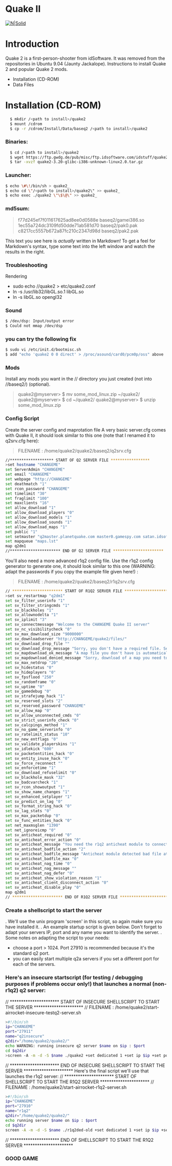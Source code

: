 # Quake II

[![N|Solid](https://images.launchbox-app.com/4895c11d-4620-4a7c-9268-529701afad41.jpg)](https://nodesource.com/products/nsolid)

# Introduction
Quake 2 is a first-person-shooter from idSoftware. It was removed from the repositories in Ubuntu 9.04 (Jaunty Jackalope). Instructions to install Quake 2 and popular Quake 2 mods.

  - Installation (CD-ROM)
  - Data Files
  
# Installation (CD-ROM)
```sh
  $ mkdir /<path to install>/quake2
  $ mount /cdrom
  $ cp -r /cdrom/Install/Data/baseq2 /<path to install>/quake2
```

### Binaries:
```sh
  $ cd /<path to install>/quake2
  $ wget https://ftp.gwdg.de/pub/misc/ftp.idsoftware.com/idstuff/quake2/unix/quake2-3.20-glibc-i386-unknown-linux2.0.tar.gz
  $ tar -xvzf quake2-3.20-glibc-i386-unknown-linux2.0.tar.gz
```

### Launcher:
```sh
$ echo \#\!/bin/sh > quake2_
$ echo cd \"/<path to install>/quake2\" >> quake2_
$ echo exec ./quake2 \"\$\@\" >> quake2_
```
### md5sum:

>f77d245ef7f011617625ad8ee0d0588e  baseq2/gamei386.so
>1ec55a724dc3109fd50dde71ab581d70  baseq2/pak0.pak
>c8217cc5557b672a87fc210c2347d98d  baseq2/pak2.pak

This text you see here is *actually* written in Markdown! To get a feel for Markdown's syntax, type some text into the left window and watch the results in the right.

### Troubleshooting
Rendering
* sudo echo /<path to isntall>/quake2 > etc/quake2.conf
* ln -s /usr/lib32/libGL.so.1 libGL.so
* ln -s libGL.so opengl32

### Sound
```sh
$ /dev/dsp: Input/output error
$ Could not mmap /dev/dsp
```
### you can try the following fix
```sh
$ sudo vi /etc/init.d/bootmisc.sh
$ add "echo 'quake2 0 0 direct' > /proc/asound/card0/pcm0p/oss" above : exit 0
```
### Mods 
  Install any mods you want in the /<path to isntall>/ directory you just created (not into /<path to isntall>/baseq2/) (optional).
 
> quake2@myserver> $ mv some_mod_linux.zip ~/quake2/
>  quake2@myserver> $ cd ~/quake2/
> quake2@myserver> $ unzip some_mod_linux.zip
 
 ### Config Script 
 Create the server config and maprotation file
 A very basic server.cfg comes with Quake II, it should look similar to this one (note that I renamed it to q2srv.cfg here):

> FILENAME : /home/quake2/quake2/baseq2/q2srv.cfg

```sh
//******************* START OF Q2 SERVER FILE *****************
>set hostname "CHANGEME"
set ServerAdmin "CHANGEME"
set email "CHANGEME"
set webpage "http://CHANGEME"
set deathmatch "1"
set rcon_password "CHANGEME"
set timelimit "30"
set fraglimit "100"
set maxclients "16"
set allow_download "1"
set allow_download_players "0"
set allow_download_models "1"
set allow_download_sounds "1"
set allow_download_maps "1"
set public "1"
set setmaster "q2master.planetquake.com master0.gamespy.com satan.idsoftware.com"
set mapqueue "maps.lst"
map q2dm1
//********************** END OF Q2 SERVER FILE **********************
```


You'll also need a more advanced r1q2 config file.
Use the r1q2 config generator to generate one, it should look similar to this one (WARNING: adapt the passwords if you copy the example file given here!) :
>


> FILENAME : /home/quake2/quake2/baseq2/r1q2srv.cfg
```sh
// ********************** START OF R1Q2 SERVER FILE *********************
>set sv_restartmap "q2dm1"
set sv_filter_userinfo "1"
set sv_filter_stringcmds "1"
set sv_blackholes "1"
set sv_allownodelta "1"
set sv_iplimit "3"
set sv_connectmessage "Welcome to the CHANGEME Quake II server"
set sv_nc_visibilitycheck "0"
set sv_max_download_size "9000000"
set sv_downloadserver "http://CHANGEME/quake2/files/"
set sv_download_drop_file ""
set sv_download_drop_message "Sorry, you don't have a required file. See http://CHANGEME for more info."
set sv_mapdownload_ok_message "A map file you don't have is automatically downloaded atm..."
set sv_mapdownload_denied_message "Sorry, download of a map you need to connect failed.\n See http://CHANGEME for more info."
set sv_max_netdrop "20"
set sv_hidestatus "0"
set sv_hideplayers "0"
set sv_fpsflood "250"
set sv_randomframe "0"
set sv_uptime "0"
set sv_gamedebug "0"
set sv_strafejump_hack "1"
set sv_reserved_slots "2"
set sv_reserved_password "CHANGEME"
set sv_allow_map "0"
set sv_allow_unconnected_cmds "0"
set sv_strict_userinfo_check "0"
set sv_calcpings_method "1"
set sv_no_game_serverinfo "0"
set sv_ratelimit_status "10"
set sv_new_entflags "0"
set sv_validate_playerskins "1"
set sv_idlekick "600"
set sv_packetentities_hack "0"
set sv_entity_inuse_hack "0"
set sv_force_reconnect ""
set sv_enforcetime "1"
set sv_download_refuselimit "0"
set sv_blackhole_mask "32"
set sv_badcvarcheck "1"
set sv_rcon_showoutput "1"
set sv_show_name_changes "1"
set sv_enhanced_setplayer "1"
set sv_predict_on_lag "0"
set sv_format_string_hack "0"
set sv_lag_stats "0"
set sv_max_packetdup "0"
set sv_func_entities_hack "0"
set net_maxmsglen "1390"
set net_ignoreicmp "0"
set sv_anticheat_required "0"
set sv_anticheat_error_action "0"
set sv_anticheat_message "You need the r1q2 anticheat module to connect."
set sv_anticheat_badfile_action "2"
set sv_anticheat_badfile_message "Anticheat module detected bad file at your host. All other players were notified of this."
set sv_anticheat_badfile_max "0"
set sv_anticheat_nag_time "0"
set sv_anticheat_nag_message ""
set sv_anticheat_nag_defer "0"
set sv_anticheat_show_violation_reason "1"
set sv_anticheat_client_disconnect_action "0"
set sv_anticheat_disable_play "0"
map q2dm1
// ********************** END OF R1Q2 SERVER FILE **********************
```

 
 ### Create a shellscript to start the server
 
. We'll use the unix program 'screen' in this script, so again make sure you have installed it.
. An example startup script is given below. Don't forget to adapt your servers IP, port and any name you want to identify the server.
. Some notes on adapting the script to your needs:

* choose a port > 1024. Port 27910 is recommended because it's the standard q2 port.
* you can easily start multiple q2a servers if you set a different port for each of the servers.

### Here's an insecure startscript (for testing / debugging purposes if problems occur only!) that launches a normal (non-r1q2) q2 server:

// ********************** START OF INSECURE SHELLSCRIPT TO START THE SERVER **********************
// FILENAME : /home/quake2/start-airrocket-insecure-testq2-server.sh
```sh
>#!/bin/sh
ip="CHANGEME"
port="27911"
name="q2insecure"
q2dir="/home/quake2/quake2/"
echo WARNING: running insecure q2 server $name on $ip : $port
cd $q2dir
>screen -A -m -d -S $name ./quake2 +set dedicated 1 +set ip $ip +set port $port +exec q2srv.cfg +set deathmatch 1 +map q2dm1 &
```
// ********************** END OF INSECURE SHELLSCRIPT TO START THE SERVER **********************
 Here's the final script we'll use that launches the r1q2 server:
// ********************** START OF SHELLSCRIPT TO START THE R1Q2 SERVER **********************
// FILENAME : /home/quake2/start-airrocket-r1q2-server.sh
```sh
>#!/bin/sh
ip="CHANGEME"
port="27910"
name="r1q2"
q2dir="/home/quake2/quake2/"
echo running server $name on $ip : $port
cd $q2dir
screen -A -m -d -S $name ./r1q2ded-old +set dedicated 1 +set ip $ip +set port $port +exec q2srv.cfg +exec r1q2srv.cfg +map q2dm1 &
```
// ********************** END OF SHELLSCRIPT TO START THE R1Q2 SERVER **********************
 
### GOOD GAME 
